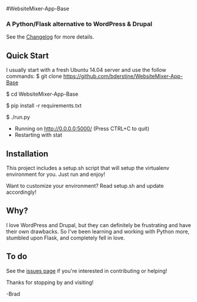 #WebsiteMixer-App-Base
### A Python/Flask alternative to WordPress & Drupal

See the [Changelog](http://websitemixer.com/changelog/) for more details.   

## Quick Start
I usually start with a fresh Ubuntu 14.04 server and use the follow commands:
$ git clone https://github.com/bderstine/WebsiteMixer-App-Base

$ cd WebsiteMixer-App-Base

$ pip install -r requirements.txt

$ ./run.py
 * Running on http://0.0.0.0:5000/ (Press CTRL+C to quit)
 * Restarting with stat

## Installation

This project includes a setup.sh script that will setup the virtualenv environment for you. Just run and enjoy!

Want to customize your environment? Read setup.sh and update accordingly!

## Why?

I love WordPress and Drupal, but they can definitely be frustrating and have their own drawbacks. So I've been learning and working with Python more, stumbled upon Flask, and completely fell in love.

## To do

See the [issues page](https://github.com/bderstine/WebsiteMixer-App-Base/issues) if you're interested in contributing or helping!

Thanks for stopping by and visiting! 

-Brad

